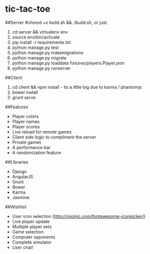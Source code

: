 # tic-tac-toe

##Server
#chmod +x build.sh && ./build.sh, or just:
1. cd server && virtualenv env
2. source env/bin/activate
3. pip install -r requirements.txt
4. python manage.py test
5. python manage.py makemigrations
6. python manage.py migrate
7. python manage.py loaddata fixtures/players.Player.json
7. python manage.py runserver

##Client
1. cd client && npm install - its a little big due to karma / phantomjs
2. bower install
3. grunt serve

##Features
* Player colors
* Player names
* Player scores
* Live reload for remote games
* Client side logic to compliment the server
* Private games
* A performance bar
* A randomization feature

##Libraries
* Django
* AngularJS
* Grunt
* Bower
* Karma
* Jasmine

##Wishlist
* User icon selection (http://mjolnic.com/fontawesome-iconpicker/)
* Live player update
* Multiple player sets
* Game selection
* Computer opponents
* Complete simulator
* User chat!

